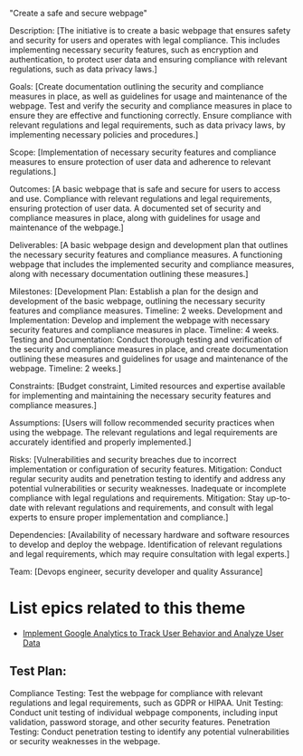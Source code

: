"Create a safe and secure webpage"

Description: [The initiative is to create a basic webpage that ensures 
             safety and security for users and operates with legal compliance. 
             This includes implementing necessary security features, such as encryption 
             and authentication, to protect user data and ensuring compliance 
             with relevant regulations, such as data privacy laws.]

Goals: [Create documentation outlining the security and compliance measures 
       in place, as well as guidelines for usage and maintenance of the webpage.
       Test and verify the security and compliance measures in place to ensure 
       they are effective and functioning correctly.
       Ensure compliance with relevant regulations and legal requirements,
       such as data privacy laws, by implementing necessary policies and procedures.]

Scope: [Implementation of necessary security features and compliance measures to ensure 
       protection of user data and adherence to relevant regulations.]

Outcomes: [A basic webpage that is safe and secure for users to access and use.
          Compliance with relevant regulations and legal requirements, 
          ensuring protection of user data.
          A documented set of security and compliance measures in place, 
          along with guidelines for usage and maintenance of the webpage.]

Deliverables: [A basic webpage design and development plan that outlines 
              the necessary security features and compliance measures.
              A functioning webpage that includes the implemented security 
              and compliance measures, along with necessary documentation outlining 
              these measures.]

Milestones: [Development Plan: Establish a plan for the design and development of 
            the basic webpage, outlining the necessary security features 
            and compliance measures. Timeline: 2 weeks.
            Development and Implementation: Develop and implement the webpage with 
            necessary security features and compliance measures in place. Timeline: 4 weeks.
            Testing and Documentation: Conduct thorough testing and verification of 
            the security and compliance measures in place, and create documentation 
            outlining these measures and guidelines for usage and maintenance 
            of the webpage. Timeline: 2 weeks.]

Constraints: [Budget constraint, Limited resources and expertise available for implementing 
             and maintaining the necessary security features and compliance measures.]

Assumptions: [Users will follow recommended security practices when using the webpage.
             The relevant regulations and legal requirements are accurately identified
             and properly implemented.]

Risks: [Vulnerabilities and security breaches due to incorrect implementation or 
       configuration of security features. Mitigation: Conduct regular security audits 
       and penetration testing to identify and address any potential vulnerabilities or security weaknesses.
       Inadequate or incomplete compliance with legal regulations and requirements.
       Mitigation: Stay up-to-date with relevant regulations and requirements, and consult with legal experts
       to ensure proper implementation and compliance.]

Dependencies: [Availability of necessary hardware and software resources to develop and deploy the webpage.
              Identification of relevant regulations and legal requirements,
              which may require consultation with legal experts.]

Team: [Devops engineer, security developer and quality Assurance]

# List epics related to this theme
* [Implement Google Analytics to Track User Behavior and Analyze User Data](https://github.com/bmarani/mywebclass-agile-docs/blob/main/documentation/theme_1/Initiative_2/Epic_1/Epic_1.md)

## Test Plan:
Compliance Testing: Test the webpage for compliance with relevant regulations 
and legal requirements, such as GDPR or HIPAA. 
Unit Testing: Conduct unit testing of individual webpage components, including input validation,
password storage, and other security features.
Penetration Testing: Conduct penetration testing to identify any potential 
vulnerabilities or security weaknesses in the webpage.
